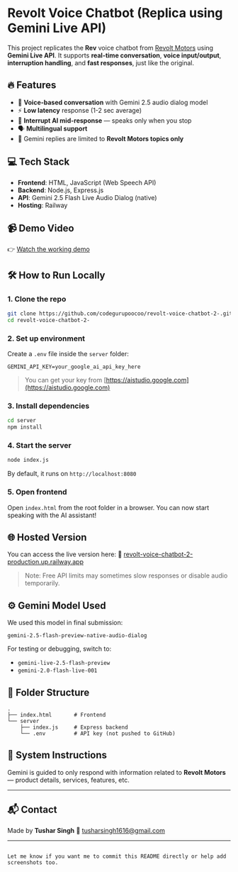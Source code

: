 
# Revolt Voice Chatbot (Replica using Gemini Live API)

This project replicates the **Rev** voice chatbot from [Revolt Motors](https://live.revoltmotors.com) using **Gemini Live API**. It supports **real-time conversation**, **voice input/output**, **interruption handling**, and **fast responses**, just like the original.

## 🔥 Features

- 🎤 **Voice-based conversation** with Gemini 2.5 audio dialog model
- ⚡ **Low latency** response (1-2 sec average)
- 🔄 **Interrupt AI mid-response** — speaks only when you stop
- 🗣️ **Multilingual support**
- 🧠 Gemini replies are limited to **Revolt Motors topics only**

## 💻 Tech Stack

- **Frontend**: HTML, JavaScript (Web Speech API)
- **Backend**: Node.js, Express.js
- **API**: Gemini 2.5 Flash Live Audio Dialog (native)
- **Hosting**: Railway

## 📹 Demo Video

👉 [Watch the working demo](https://drive.google.com/file/d/1B8ELr03LI9n--n9owD4Uo7WHd1zFO6Yp/view?usp=sharing)

## 🛠️ How to Run Locally

### 1. Clone the repo

```bash
git clone https://github.com/codegurupoocoo/revolt-voice-chatbot-2-.git
cd revolt-voice-chatbot-2-
````

### 2. Set up environment

Create a `.env` file inside the `server` folder:

```
GEMINI_API_KEY=your_google_ai_api_key_here
```

> You can get your key from [https://aistudio.google.com](https://aistudio.google.com)

### 3. Install dependencies

```bash
cd server
npm install
```

### 4. Start the server

```bash
node index.js
```

By default, it runs on `http://localhost:8080`

### 5. Open frontend

Open `index.html` from the root folder in a browser. You can now start speaking with the AI assistant!

## 🌐 Hosted Version

You can access the live version here:
🔗 [revolt-voice-chatbot-2-production.up.railway.app](https://revolt-voice-chatbot-2-production.up.railway.app)

> Note: Free API limits may sometimes slow responses or disable audio temporarily.

## ⚙️ Gemini Model Used

We used this model in final submission:

```
gemini-2.5-flash-preview-native-audio-dialog
```

For testing or debugging, switch to:

* `gemini-live-2.5-flash-preview`
* `gemini-2.0-flash-live-001`

## 📂 Folder Structure

```
.
├── index.html       # Frontend
└── server
    ├── index.js     # Express backend
    └── .env         # API key (not pushed to GitHub)
```

## 📑 System Instructions

Gemini is guided to only respond with information related to **Revolt Motors** — product details, services, features, etc.

---

## 📬 Contact

Made by **Tushar Singh**
📧 [tusharsingh1616@gmail.com](mailto:tusharsingh1616@gmail.com)

---

```

Let me know if you want me to commit this README directly or help add screenshots too.
```
